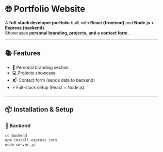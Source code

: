 # 🌐 Portfolio Website

A **full-stack developer portfolio** built with **React (frontend)** and **Node.js + Express (backend)**.  
Showcases **personal branding, projects, and a contact form**.

---

## 📚 Features
- 👤 Personal branding section
- 💻 Projects showcase
- 📬 Contact form (sends data to backend)
- ⚡ Full-stack setup (React + Node.js)

---

## 📦 Installation & Setup

### 🔹 Backend
```bash
cd backend
npm install express cors
node server.js
